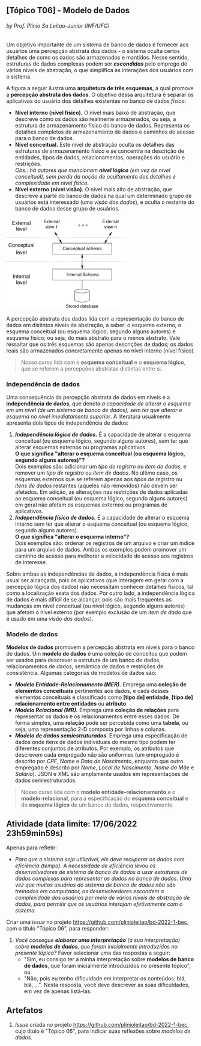 ## [Tópico T06] - Modelo de Dados
###### *by Prof. Plinio Sa Leitao-Junior (INF/UFG)*

Um objetivo importante de um sistema de banco de dados é fornecer aos usuários uma percepção abstrata dos dados - o sistema oculta certos detalhes de como os dados são armazenados e mantidos. Nesse sentido, estruturas de dados complexas podem ser ***escondidas*** pelo emprego de vários níveis de abstração, o que simplifica as interações dos usuários com o sistema.

A figura a seguir ilustra uma **arquitetura de três esquemas**, a qual promove a **percepção abstrata dos dados**. O objetivo dessa arquitetura é separar os aplicativos do usuário dos detalhes existentes no banco de dados *físico*:

- **Nível interno (nível físico).** O nível mais baixo de abstração, que descreve como os dados são realmente armazenados, ou seja, a estrutura de armazenamento físico do banco de dados. Representa os detalhes completos de armazenamento de dados e caminhos de acesso para o banco de dados.
- **Nível conceitual.** Este nível de abstração oculta os detalhes das estruturas de armazenamento físico e se concentra na descrição de entidades, tipos de dados, relacionamentos, operações do usuário e restrições.<br>
*Obs.: há autores que mencionam **nível lógico** (em vez de nível conceitual), sem perda da noção de ocultamento dos detalhes e complexidade em nível físico*.
- **Nível externo (nível visão).** O nível mais alto de abstração, que descreve a parte do banco de dados na qual um determinado grupo de usuários está interessado (uma *visão dos dados*), e oculta o restante do banco de dados desse grupo de usuários. 

<img src="../media/fig-independencia.jpg" width="320">

A percepção abstrata dos dados lida com a representação do banco de dados em distintos níveis de abstração, a saber: o esquema externo, o esquema conceitual (ou esquema lógico, segundo alguns autores) e esquema físico; ou seja, do mais abstrato para o menos abstrato. Vale ressaltar que os três esquemas são apenas descrições de dados; os dados reais são armazenados concretamente apenas no nível interno (nível físico).

>Nosso curso lida com o **esquema conceitual** e o **esquema lógico**, que se referem a percepções abstratas distintas entre si.

### Independência de dados

Uma consequência da percepção abstrata de dados em níveis é a **independência de dados**, que denota *a capacidade de alterar o esquema em um nível (de um sistema de banco de dados), sem ter que alterar o esquema no nível imediatamente superior*. A literatura usualmente apresenta dois tipos de independência de dados:

1. ***Independência lógica de dados.*** É a capacidade de alterar o esquema conceitual (ou esquema lógico, segundo alguns autores), sem ter que alterar esquemas externos ou programas aplicativos.<br>
**O que significa "alterar o esquema conceitual (ou esquema lógico, segundo alguns autores)"?**<br>
Dois exemplos são: adicionar um *tipo de registro* ou *item de dados*, e remover um *tipo de registro* ou *item de dados*. No último caso, os esquemas externos que se referem apenas aos *tipos de registro* ou *itens de dados* restantes (aqueles não removidos) não devem ser afetados. Em adição, as alterações nas restrições de dados aplicadas ao esquema conceitual (ou esquema lógico, segundo alguns autores) em geral não afetam os esquemas externos ou programas de aplicativos.
1. ***Independência física de dados.*** É a capacidade de alterar o esquema interno sem ter que alterar o esquema conceitual (ou esquema lógico, segundo alguns autores).<br>
**O que significa "alterar o esquema interno"?**<br>
Dois exemplos são: ordenar os registros de um arquivo e criar um índice para um arquivo de dados. Ambos os exemplos podem promover um caminho de acesso para melhorar a velocidade de acesso aos registros de interesse.

Sobre ambas as independências de dados, a independência física é mais usual ser alcançada, pois os aplicativos (que interagem em geral com a percepção lógica dos dados) não necessitam conhecer detalhes físicos, tal como a localização exata dos dados. Por outro lado, a independência lógica de dados é mais difícil de se alcançar, pois são mais frequentes as mudanças em nível conceitual (ou nível lógico, segundo alguns autores) que afetam o nível externo (por exemplo exclusão de um *item de dado* que é usado em uma *visão dos dados*).

### Modelo de dados

**Modelos de dados** promovem a percepção abstrata em níveis para o banco de dados. Um **modelo de dados** é uma coleção de conceitos que podem ser usados para descrever a estrutura de um banco de dados, relacionamentos de dados, semântica de dados e restrições de consistência. Algumas categorias de modelos de dados são:
- ***Modelo Entidade-Relacionamento (MER).*** Emprega uma **coleção de elementos conceituais** pertinentes aos dados, e cada desses elementos conceituais é classificado como **[tipo de] entidade**, **[tipo de] relacionamento entre entidades** ou **atributo**.
- ***Modelo Relacional (MR).*** Emprega uma **coleção de relações** para representar os dados e os relacionamentos entre esses dados. De forma simples, uma **relação** pode ser percebida como uma **tabela**, ou seja, uma representação 2-D composta por linhas e colunas.
- ***Modelo de dados semiestruturados***. Emprega uma especificação de dados onde itens de dados individuais do mesmo tipo podem ter diferentes conjuntos de atributos. Por exemplo, os atributos que descrevem cada empregado não são uniformes (um empregado é descrito por *CPF*, *Nome* e *Data de Nascimento*, enquanto que outro empregado é descrito por *Nome*, *Local de Nascimento*, *Nome da Mãe* e *Salário*). JSON e XML são amplamente usados em representações de dados semiestruturados.

>Nosso curso lida com o **modelo entidade-relacionamento** e o **modelo-relacional**, para a especificação do **esquema conceitual** e do **esquema lógico** de um banco de dados, respectivamente.

## Atividade (data limite: **17/06/2022 23h59min59s**)

Apenas para refletir:
   - *Para que o sistema seja utilizável, ele deve recuperar os dados com eficiência (tempo). A necessidade de eficiência levou os desenvolvedores de sistema de banco de dados a usar estruturas de dados complexas para representar os dados no banco de dados. Uma vez que muitos usuários do sistema de banco de dados não são treinados em computador, os desenvolvedores escondem a complexidade dos usuários por meio de vários níveis de abstração de dados, para permitir que os usuários interajam efetivamente com o sistema.*<br>

Criar uma _issue_ no projeto https://github.com/plinioleitao/bd-2022-1-bec, com o título "Tópico 06", para responder:  

1. _Você consegue **elaborar uma interpretação** (a sua interpretação) sobre **modelos de dados**, que foram inicialmente introduzidos no presente tópico?_ Favor selecionar uma das respostas a seguir:
   - "Sim, eu consigo ter a minha interpretação sobre **modelos de banco de dados**, que foram inicialmente introduzidos no presente tópico", ou
   - "Não, pois eu tenho dificuldade em interpretar os conteúdos: blá, blá, ...". Nesta resposta, você deve descrever as suas dificuldades, em vez de apenas listá-las.
   
## Artefatos

1. _Issue_ criada no projeto https://github.com/plinioleitao/bd-2022-1-bec, cujo título é "Tópico 06", para indicar suas reflexões sobre *modelos de dados*.
